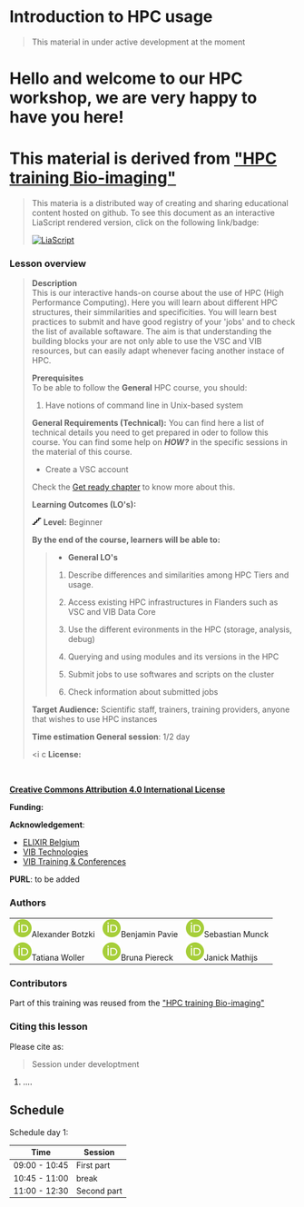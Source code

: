 <!--

author:   Tatiana Woller, Bruna Piereck, Alexander Botzki
email:    trainingandconferences@vib.be
version:  1.0.0
language: en
narrator: UK English Female

icon:     https://vib.be/sites/vib.sites.vib.be/files/logo_VIB_noTagline.svg

comment:  This document shall provide an entire compendium and course on the
          development of Open-courSes with [LiaScript](https://LiaScript.github.io).
          As the language and the systems grows, also this document will be updated.
          Feel free to fork or copy it, translations are very welcome...

script:   https://cdn.jsdelivr.net/chartist.js/latest/chartist.min.js
          https://felixhao28.github.io/JSCPP/dist/JSCPP.es5.min.js

link:     https://cdn.jsdelivr.net/chartist.js/latest/chartist.min.css
link:     https://cdnjs.cloudflare.com/ajax/libs/animate.css/4.1.1/animate.min.css
link:     https://raw.githubusercontent.com/vibbits/material-liascript/master/img/org.css
link:     https://cdnjs.cloudflare.com/ajax/libs/font-awesome/5.11.2/css/all.min.css
link:     https://fonts.googleapis.com/css2?family=Saira+Condensed:wght@300&display=swap
link:     https://fonts.googleapis.com/css2?family=Open+Sans&display=swap
link:     https://raw.githubusercontent.com/vibbits/material-liascript/master/vib-styles.css

@orcid: [@0](@1)<!--class="orcid-logo-for-author-list"-->

# Introduction to HPC usage

> This material in under active development at the moment

**Hello and welcome to our HPC workshop, we are very happy to have you here!** 
================================================================================
**This material is derived from ["HPC training Bio-imaging"](https://liascript.github.io/course/?https://raw.githubusercontent.com/vib-bic-training/HPC_training_bioimaging_1/refs/heads/main/README.md#1)**
========================================================================================

> This materia is a distributed way of creating and sharing educational content hosted on github.
> To see this document as an interactive LiaScript rendered version, click on the
> following link/badge:
>
> [![LiaScript](https://raw.githubusercontent.com/LiaScript/LiaScript/master/badges/course.svg)](https://liascript.github.io/course/?link)

<section>

### Lesson overview

> <i class="fa fa-bookmark"></i> **Description**  
> This is our interactive hands-on course about the use of HPC (High Performance Computing). Here you will learn about different HPC structures, their simmilarities and specificities. You will learn best practices to submit and have good registry of your 'jobs' and to check the list of available softaware. The aim is that understanding the building blocks your are not only able to use the VSC and VIB resources, but can easily adapt whenever facing another instace of HPC.
> 
> <i class="fa fa-arrow-left"></i> **Prerequisites**  
> To be able to follow the **General** HPC course, you should:
> 
> 1. Have notions of command line in Unix-based system
>
> <i class="fa fa-asterisk"></i> **General Requirements (Technical):** 
> You can find here a list of technical details you need to get prepared in oder to follow this course. You can find some help on ***HOW?*** in the specific sessions in the material of this course. 
>
> - Create a VSC account 
>
> Check the [Get ready chapter](../chapters/02_GetReady4course.md) to know more about this.
>
> <i class="fa fa-arrow-right"></i> **Learning Outcomes (LO's):**  
> 
> <svg xmlns="http://www.w3.org/2000/svg" height="14" width="16" viewBox="0 0 576 512"><!--!Font Awesome Free 6.5.1 by @fontawesome - https://fontawesome.com License - https://fontawesome.com/license/free Copyright 2023 Fonticons, Inc.--><path d="M384 64c0-17.7 14.3-32 32-32H544c17.7 0 32 14.3 32 32s-14.3 32-32 32H448v96c0 17.7-14.3 32-32 32H320v96c0 17.7-14.3 32-32 32H192v96c0 17.7-14.3 32-32 32H32c-17.7 0-32-14.3-32-32s14.3-32 32-32h96V320c0-17.7 14.3-32 32-32h96V192c0-17.7 14.3-32 32-32h96V64z"/></svg> **Level:** Beginner   
> 
> **By the end of the course, learners will be able to:**
>
>> - **General LO's**
>> 
>> 1. Describe differences and similarities among HPC Tiers and usage.
>>
>> 2. Access existing HPC infrastructures in Flanders such as VSC and VIB Data Core
>>
>> 3. Use the different evironments in the HPC (storage, analysis, debug)
>>
>> 4. Querying and using modules and its versions in the HPC
>>
>> 5. Submit jobs to use softwares and scripts on the cluster 
>>
>> 6. Check information about submitted jobs
>
>**Target Audience:** Scientific staff, trainers, training providers, anyone that wishes to use HPC instances
>
>
> <i class="fa fa-hourglass"></i> **Time estimation General session**: 1/2 day 
>
> <i c
<i class="fa fa-lock"></i> **License:** 

<img src="https://raw.githubusercontent.com/vibbits/rdm-course-2022/main/images/logos/CC-by.png" title="" alt="" width="143">

[**Creative Commons Attribution 4.0 International  License**](https://creativecommons.org/licenses/by/4.0/)

<i class="fa fa-money-bill"></i> **Funding:**  

<i class="fa fa-life-ring"></i> **Acknowledgement**: 

 * [ELIXIR Belgium](https://www.elixir-belgium.org/)
 * [VIB Technologies](https://www.vib.be/)
 * [VIB Training & Conferences](https://www.vibtrainingandconferences.be/#/)

<i class="fa fa-anchor"></i> **PURL**: to be added 

### Authors

| | | |
|---|---|---| 
| [![ORCID](https://raw.githubusercontent.com/vibbits/rdm-introductory-course/main/images/logos/32px-ORCID_iD.svg.png)](https://orcid.org/0000-0001-6691-4233)Alexander Botzki | [![ORCID](https://raw.githubusercontent.com/vibbits/rdm-introductory-course/main/images/logos/32px-ORCID_iD.svg.png)](https://orcid.org/0000-0000-0000-0000)Benjamin Pavie | [![ORCID](https://raw.githubusercontent.com/vibbits/rdm-introductory-course/main/images/logos/32px-ORCID_iD.svg.png)](https://orcid.org/0000-0000-0000-0000)Sebastian Munck |
| [![ORCID](https://raw.githubusercontent.com/vibbits/rdm-introductory-course/main/images/logos/32px-ORCID_iD.svg.png)](https://orcid.org/0000-0000-0000-0000)Tatiana Woller | [![ORCID](https://raw.githubusercontent.com/vibbits/rdm-introductory-course/main/images/logos/32px-ORCID_iD.svg.png)](https://orcid.org/0000-0001-5958-0669)Bruna Piereck | [![ORCID](https://raw.githubusercontent.com/vibbits/rdm-introductory-course/main/images/logos/32px-ORCID_iD.svg.png)](https://orcid.org/0000-0000-0000-0000)Janick Mathijs |

### Contributors

Part of this training was reused from the ["HPC training Bio-imaging"](https://liascript.github.io/course/?https://raw.githubusercontent.com/vib-bic-training/HPC_training_bioimaging_1/refs/heads/main/README.md#1)

### Citing this lesson

Please cite as:

> Session under developtment

  1. ....

## Schedule

Schedule day 1:

| Time | Session |
|  --- |   ---   |
| 09:00 - 10:45 | First part  |
| 10:45 - 11:00 | break       |
| 11:00 - 12:30 | Second part |

</section>
